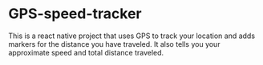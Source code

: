 # GPS-speed-tracker
This is a react native project that uses GPS to track your location and adds markers for the distance you have traveled. It also tells you your approximate speed and total distance traveled.
